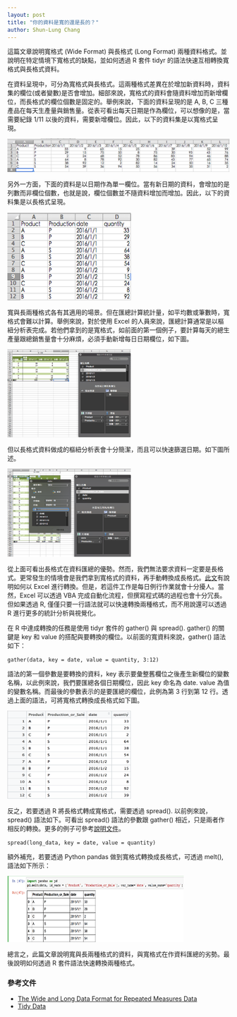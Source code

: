 ```yaml
---
layout: post
title: "你的資料是寬的還是長的？"
author: Shun-Lung Chang
---
```


<p class="message">
這篇文章說明寬格式 (Wide Format) 與長格式 (Long Format) 兩種資料格式。並說明在特定情境下寬格式的缺點，並如何透過 R 套件 tidyr 的語法快速互相轉換寬格式與長格式資料。
</p>

<!--more-->

在資料呈現中，可分為寬格式與長格式。這兩種格式差異在於增加新資料時，資料集的欄位(或者變數)是否會增加。細部來說，寬格式的資料會隨資料增加而新增欄位，而長格式的欄位個數是固定的。舉例來說，下面的資料呈現的是 A, B, C 三種產品在每天生產量與銷售量。從表可看出每天日期是作為欄位，可以想像的是，當需要紀錄 1/11 以後的資料，需要新增欄位。因此，以下的資料集是以寬格式呈現。

![alt text](/images/20160812_wide.png)

另外一方面，下面的資料是以日期作為單一欄位。當有新日期的資料，會增加的是列數而非欄位個數，也就是說，欄位個數並不隨資料增加而增加。因此，以下的資料集是以長格式呈現。

<img src="/images/20160812_long.png" width="280" height="200">

寬與長兩種格式各有其適用的場景。但在匯總計算統計量，如平均數或筆數時，寬格式會難以計算。舉例來說，對於使用 Excel 的人員來說，匯總計算通常是以樞紐分析表完成。若他們拿到的是寬格式，如前面的第一個例子，要計算每天的總生產量跟總銷售量會十分麻煩，必須手動新增每日日期欄位，如下圖。

<img src="/images/20160812_wide_pivot.png" width="280" height="200">

但以長格式資料做成的樞紐分析表會十分簡潔，而且可以快速篩選日期。如下圖所述。

<img src="/images/20160812_long_pivot.png" width="280" height="200">

從上面可看出長格式在資料匯總的優勢。然而，我們無法要求資料一定要是長格式。更常發生的情境會是我們拿到寬格式的資料，再手動轉換成長格式。[此文](http://www.listendata.com/2015/02/excel-formula-convert-data-from-wide-to.html)有說明如何以 Excel 進行轉換。但是，若這件工作是每日例行作業就會十分擾人。當然，Excel 可以透過 VBA 完成自動化流程，但撰寫程式碼的過程也會十分冗長。但如果透過 R, 僅僅只要一行語法就可以快速轉換兩種格式，而不用說還可以透過 R 進行更多的統計分析與視覺化。

在 R 中達成轉換的任務是使用 tidyr 套件的 gather() 與 spread(). gather() 的關鍵是 key 和 value 的搭配與要轉換的欄位。以前面的寬資料來說，gather() 語法如下：

```
gather(data, key = date, value = quantity, 3:12)
```

語法的第一個參數是要轉換的資料，key 表示要彙整舊欄位之後產生新欄位的變數名稱，以此例來說，我們要匯總各個日期欄位，因此 key 命名為 date. value 為值的變數名稱。而最後的參數表示的是要匯總的欄位，此例為第 3 行到第 12 行。透過上面的語法，可將寬格式轉換成長格式如下圖。

<img src="/images/20160812_long_in_rstudio.png" width="280" height="200">

反之，若要透過 R 將長格式轉成寬格式，需要透過 spread(). 以前例來說，spread() 語法如下。可看出 spread() 語法的參數跟 gather() 相近，只是兩者作相反的轉換。更多的例子可參考[說明文件](https://cran.r-project.org/web/packages/tidyr/tidyr.pdf)。

```
spread(long_data, key = date, value = quantity)
```

額外補充，若要透過 Python pandas 做到寬格式轉換成長格式，可透過 melt(), 語法如下所示：

<img src="/images/20160812_wide_to_long_pandas.png" width="400" height="150">

總言之，此篇文章說明寬與長兩種格式的資料，與寬格式在作資料匯總的劣勢。最後說明如何透過 R 套件語法快速轉換兩種格式。

### 參考文件

- [The Wide and Long Data Format for Repeated Measures Data](http://www.theanalysisfactor.com/wide-and-long-data/)
- [Tidy Data](https://ramnathv.github.io/pycon2014-r/explore/tidy.html)
